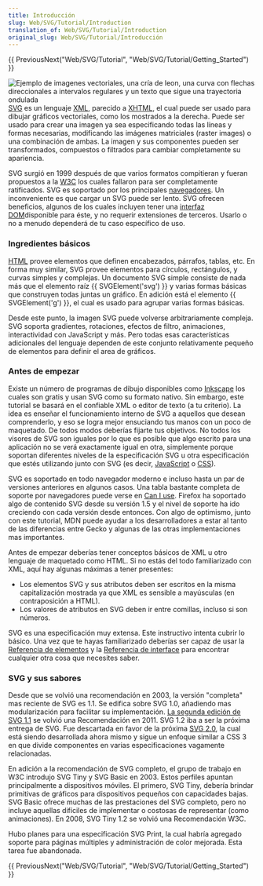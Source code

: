 ```yaml
---
title: Introducción
slug: Web/SVG/Tutorial/Introduction
translation_of: Web/SVG/Tutorial/Introduction
original_slug: Web/SVG/Tutorial/Introducción
---
```

{{ PreviousNext("Web/SVG/Tutorial", "Web/SVG/Tutorial/Getting_Started") }}

![Ejemplo de imagenes vectoriales, una cría de leon, una curva con flechas direccionales a intervalos regulares y un texto que sigue una trayectoria ondulada](/@api/deki/files/348/=SVG_Overview.png)[SVG](/es/docs/Web/SVG) es un lenguaje [XML](/es/docs/Introducción_a_XML), parecido a [XHTML](/es/docs/XHTML), el cual puede ser usado para dibujar gráficos vectoriales, como los mostrados a la derecha. Puede ser usado para crear una imagen ya sea especificando todas las líneas y formas necesarias, modificando las imágenes matriciales (raster images) o una combinación de ambas. La imagen y sus componentes pueden ser transformados, compuestos o filtrados para cambiar completamente su apariencia.

SVG surgió en 1999 después de que varios formatos compitieran y fueran propuestos a la [W3C](http://www.w3.org) los cuales fallaron para ser completamente ratificados. SVG es soportado por los principales [navegadores](https://caniuse.com/#search=svg). Un inconveniente es que cargar un SVG puede ser lento. SVG ofrecen beneficios, algunos de los cuales incluyen tener una [interfaz](/es/docs/Web/API) [DOM](/es/docs/Web/API)disponible para éste, y no requerir extensiones de terceros. Usarlo o no a menudo dependerá de tu caso específico de uso.

### Ingredientes básicos

[HTML](/es/docs/Web/HTML) provee elementos que definen encabezados, párrafos, tablas, etc. En forma muy similar, SVG provee elementos para círculos, rectángulos, y curvas simples y complejas. Un documento SVG simple consiste de nada más que el elemento raíz {{ SVGElement('svg') }} y varias formas básicas que construyen todas juntas un gráfico. En adición está el elemento {{ SVGElement('g') }}, el cual es usado para agrupar varias formas básicas.

Desde este punto, la imagen SVG puede volverse arbitrariamente compleja. SVG soporta gradientes, rotaciones, efectos de filtro, animaciones, interactividad con JavaScript y más. Pero todas esas características adicionales del lenguaje dependen de este conjunto relativamente pequeño de elementos para definir el area de gráficos.

### Antes de empezar

Existe un número de programas de dibujo disponibles como [Inkscape](http://www.inkscape.org/) los cuales son gratis y usan SVG como su formato nativo. Sin embargo, este tutorial se basará en el confiable XML o editor de texto (a tu criterio). La idea es enseñar el funcionamiento interno de SVG a aquellos que desean comprenderlo, y eso se logra mejor ensuciando tus manos con un poco de maquetado. De todos modos deberías fijarte tus objetivos. No todos los visores de SVG son iguales por lo que es posible que algo escrito para una aplicación no se verá exactamente igual en otra, simplemente porque soportan diferentes niveles de la especificación SVG u otra especificación que estés utilizando junto con SVG (es decir, [JavaScript](/es/JavaScript) o [CSS](/es/CSS)).

SVG es soportado en todo navegador moderno e incluso hasta un par de versiones anteriores en algunos casos. Una tabla bastante completa de soporte por navegadores puede verse en [Can I use](http://caniuse.com/svg). Firefox ha soportado algo de contenido SVG desde su versión 1.5 y el nivel de soporte ha ido creciendo con cada versión desde entonces. Con algo de optimismo, junto con este tutorial, MDN puede ayudar a los desarrolladores a estar al tanto de las diferencias entre Gecko y algunas de las otras implementaciones mas importantes.

Antes de empezar deberías tener conceptos básicos de XML u otro lenguaje de maquetado como HTML. Si no estás del todo familiarizado con XML, aquí hay algunas máximas a tener presentes:

- Los elementos SVG y sus atributos deben ser escritos en la misma capitalización mostrada ya que XML es sensible a mayúsculas (en contraposición a HTML).
- Los valores de atributos en SVG deben ir entre comillas, incluso si son números.

SVG es una especificación muy extensa. Este instructivo intenta cubrir lo básico. Una vez que te hayas familiarizado deberías ser capaz de usar la [Referencia de elementos](/es/docs/Web/SVG/Element) y la [Referencia de interface](/es/docs/DOM/DOM_Reference#SVG_interfaces) para encontrar cualquier otra cosa que necesites saber.

### SVG y sus sabores

Desde que se volvió una recomendación en 2003, la versión "completa" mas reciente de SVG es 1.1. Se edifica sobre SVG 1.0, añadiendo mas modularización para facilitar su implementación. [La segunda edición de SVG 1.1](http://www.w3.org/TR/SVG/) se volvió una Recomendación en 2011. SVG 1.2 iba a ser la próxima entrega de SVG. Fue descartada en favor de la próxima [SVG 2.0](http://www.w3.org/TR/SVG2/), la cual está siendo desarrollada ahora mismo y sigue un enfoque similar a CSS 3 en que divide componentes en varias especificaciones vagamente relacionadas.

En adición a la recomendación de SVG completo, el grupo de trabajo en W3C introdujo SVG Tiny y SVG Basic en 2003. Estos perfiles apuntan principalmente a dispositivos móviles. El primero, SVG Tiny, debería brindar primitivas de gráficos para dispositivos pequeños con capacidades bajas. SVG Basic ofrece muchas de las prestaciones del SVG completo, pero no incluye aquellas difíciles de implementar o costosas de representar (como animaciones). En 2008, SVG Tiny 1.2 se volvió una Recomendación W3C.

Hubo planes para una especificación SVG Print, la cual habría agregado soporte para páginas múltiples y administración de color mejorada. Esta tarea fue abandonada.

{{ PreviousNext("Web/SVG/Tutorial", "Web/SVG/Tutorial/Getting_Started") }}
